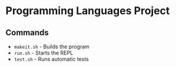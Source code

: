 # Programming Languages Project

## Commands

- `makeit.sh` - Builds the program
- `run.sh` - Starts the REPL
- `test.sh` - Runs automatic tests
